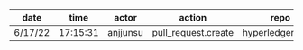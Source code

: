 | date    | time     | actor    | action              | repo             | user     | data.team | data.new_repo_permission | data.old_repo_permission |
| ------- | -------- | -------- | ------------------- | ---------------- | -------- | --------- | ------------------------ | ------------------------ |
| 6/17/22 | 17:15:31 | anjjunsu | pull_request.create | hyperledger/besu | anjjunsu |           |                          |                          |
